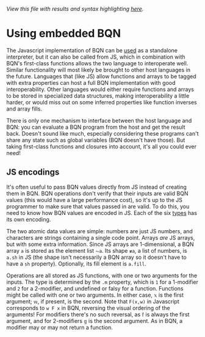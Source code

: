 *View this file with results and syntax highlighting [here](https://mlochbaum.github.io/BQN/doc/embed.html).*

# Using embedded BQN

The Javascript implementation of BQN can be [used](https://mlochbaum.github.io/BQN/try.html) as a standalone interpreter, but it can also be called from JS, which in combination with BQN's first-class functions allows the two language to interoperate well. Similar functionality will most likely be brought to other host languages in the future. Languages that (like JS) allow functions and arrays to be tagged with extra properties can host a full BQN implementation with good interoperability. Other languages would either require functions and arrays to be stored in specialized data structures, making interoperability a little harder, or would miss out on some inferred properties like function inverses and array fills.

There is only one mechanism to interface between the host language and BQN: you can evaluate a BQN program from the host and get the result back. Doesn't sound like much, especially considering these programs can't share any state such as global variables (BQN doesn't have those). But taking first-class functions and closures into account, it's all you could ever need!

## JS encodings

It's often useful to pass BQN values directly from JS instead of creating them in BQN. BQN operations don't verify that their inputs are valid BQN values (this would have a large performance cost), so it's up to the JS programmer to make sure that values passed in are valid. To do this, you need to know how BQN values are encoded in JS. Each of the six [types](types.md) has its own encoding.

The two atomic data values are simple: numbers are just JS numbers, and characters are strings containing a single code point. Arrays *are* JS arrays, but with some extra information. Since JS arrays are 1-dimensional, a BQN array `a` is stored as the element list `⥊a`. Its shape `≢a`, a list of numbers, is `a.sh` in JS (the shape isn't necessarily a BQN array so it doesn't have to have a `sh` property). Optionally, its fill element is `a.fill`.

Operations are all stored as JS functions, with one or two arguments for the inputs. The type is determined by the `.m` property, which is `1` for a 1-modifier and `2` for a 2-modifier, and undefined or falsy for a function. Functions might be called with one or two arguments. In either case, `𝕩` is the first argument; `𝕨`, if present, is the second. Note that `F(x,w)` in Javascript corresponds to `w F x` in BQN, reversing the visual ordering of the arguments! For modifiers there's no such reversal, as `𝕗` is always the first argument, and for 2-modifiers `𝕘` is the second argument. As in BQN, a modifier may or may not return a function.
